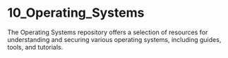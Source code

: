 # 10_Operating_Systems
The Operating Systems repository offers a selection of resources for understanding and securing various operating systems, including guides, tools, and tutorials.
